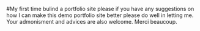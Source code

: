#My first time bulind a portfolio site
please if you have any suggestions on how I can make this demo portfolio site better please do well in letting me.
Your admonisment and advices are also welcome.
Merci beaucoup.